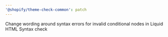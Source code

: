 ```yaml
---
'@shopify/theme-check-common': patch
---
```


Change wording around syntax errors for invalid conditional nodes in Liquid HTML Syntax check
